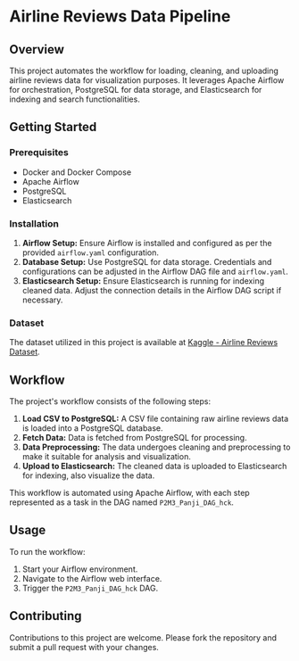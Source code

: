 # Airline Reviews Data Pipeline

## Overview

This project automates the workflow for loading, cleaning, and uploading airline reviews data for visualization purposes. It leverages Apache Airflow for orchestration, PostgreSQL for data storage, and Elasticsearch for indexing and search functionalities.

## Getting Started

### Prerequisites

- Docker and Docker Compose
- Apache Airflow
- PostgreSQL
- Elasticsearch

### Installation

1. **Airflow Setup:** Ensure Airflow is installed and configured as per the provided `airflow.yaml` configuration.
2. **Database Setup:** Use PostgreSQL for data storage. Credentials and configurations can be adjusted in the Airflow DAG file and `airflow.yaml`.
3. **Elasticsearch Setup:** Ensure Elasticsearch is running for indexing cleaned data. Adjust the connection details in the Airflow DAG script if necessary.

### Dataset

The dataset utilized in this project is available at [Kaggle - Airline Reviews Dataset](https://www.kaggle.com/datasets/juhibhojani/airline-reviews).

## Workflow

The project's workflow consists of the following steps:

1. **Load CSV to PostgreSQL:** A CSV file containing raw airline reviews data is loaded into a PostgreSQL database.
2. **Fetch Data:** Data is fetched from PostgreSQL for processing.
3. **Data Preprocessing:** The data undergoes cleaning and preprocessing to make it suitable for analysis and visualization.
4. **Upload to Elasticsearch:** The cleaned data is uploaded to Elasticsearch for indexing, also visualize the data.

This workflow is automated using Apache Airflow, with each step represented as a task in the DAG named `P2M3_Panji_DAG_hck`.

## Usage

To run the workflow:

1. Start your Airflow environment.
2. Navigate to the Airflow web interface.
3. Trigger the `P2M3_Panji_DAG_hck` DAG.

## Contributing

Contributions to this project are welcome. Please fork the repository and submit a pull request with your changes.
